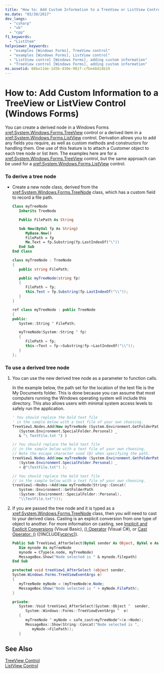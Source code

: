 ```yaml
---
title: "How to: Add Custom Information to a TreeView or ListView Control (Windows Forms)"
ms.date: "03/30/2017"
dev_langs: 
  - "csharp"
  - "vb"
  - "cpp"
f1_keywords: 
  - "ListItem"
helpviewer_keywords: 
  - "examples [Windows Forms], TreeView control"
  - "examples [Windows Forms], ListView control"
  - "ListView control [Windows Forms], adding custom information"
  - "TreeView control [Windows Forms], adding custom information"
ms.assetid: 68be11de-1d5b-430e-901f-cfbe48d14b19
---
```

# How to: Add Custom Information to a TreeView or ListView Control (Windows Forms)
You can create a derived node in a Windows Forms <xref:System.Windows.Forms.TreeView> control or a derived item in a <xref:System.Windows.Forms.ListView> control. Derivation allows you to add any fields you require, as well as custom methods and constructors for handling them. One use of this feature is to attach a Customer object to each tree node or list item. The examples here are for a <xref:System.Windows.Forms.TreeView> control, but the same approach can be used for a <xref:System.Windows.Forms.ListView> control.  
  
### To derive a tree node  
  
- Create a new node class, derived from the <xref:System.Windows.Forms.TreeNode> class, which has a custom field to record a file path.  
  
  ```vb  
  Class myTreeNode  
     Inherits TreeNode  
  
     Public FilePath As String  
  
     Sub New(ByVal fp As String)  
        MyBase.New()  
        FilePath = fp  
        Me.Text = fp.Substring(fp.LastIndexOf("\"))  
     End Sub  
  End Class  
  ```  
  
  ```csharp  
  class myTreeNode : TreeNode  
  {  
     public string FilePath;  
  
     public myTreeNode(string fp)  
     {  
        FilePath = fp;  
        this.Text = fp.Substring(fp.LastIndexOf("\\"));  
     }  
  }  
  ```  
  
  ```cpp  
  ref class myTreeNode : public TreeNode  
  {  
  public:  
     System::String ^ FilePath;  
  
     myTreeNode(System::String ^ fp)  
     {  
        FilePath = fp;  
        this->Text = fp->Substring(fp->LastIndexOf("\\"));  
     }  
  };  
  ```  
  
### To use a derived tree node  
  
1. You can use the new derived tree node as a parameter to function calls.  
  
    In the example below, the path set for the location of the text file is the My Documents folder. This is done because you can assume that most computers running the Windows operating system will include this directory. This also allows users with minimal system access levels to safely run the application.  
  
   ```vb  
   ' You should replace the bold text file   
   ' in the sample below with a text file of your own choosing.  
   TreeView1.Nodes.Add(New myTreeNode (System.Environment.GetFolderPath _  
      (System.Environment.SpecialFolder.Personal) _  
      & "\ TextFile.txt ") )  
   ```  
  
   ```csharp  
   // You should replace the bold text file   
   // in the sample below with a text file of your own choosing.  
   // Note the escape character used (@) when specifying the path.  
   treeView1.Nodes.Add(new myTreeNode (System.Environment.GetFolderPath _  
      (System.Environment.SpecialFolder.Personal) _  
      + @"\TextFile.txt") );  
   ```  
  
   ```cpp  
   // You should replace the bold text file   
   // in the sample below with a text file of your own choosing.  
   treeView1->Nodes->Add(new myTreeNode(String::Concat(  
      System::Environment::GetFolderPath  
      (System::Environment::SpecialFolder::Personal),  
      "\\TextFile.txt")));  
   ```  
  
2. If you are passed the tree node and it is typed as a <xref:System.Windows.Forms.TreeNode> class, then you will need to cast to your derived class. Casting is an explicit conversion from one type of object to another. For more information on casting, see [Implicit and Explicit Conversions](~/docs/visual-basic/programming-guide/language-features/data-types/implicit-and-explicit-conversions.md) (Visual Basic), [() Operator](~/docs/csharp/language-reference/operators/invocation-operator.md) (Visual C#), or [Cast Operator: ()](/cpp/cpp/cast-operator-parens) ([!INCLUDE[vcprvc](../../../../includes/vcprvc-md.md)]).  
  
   ```vb  
   Public Sub TreeView1_AfterSelect(ByVal sender As Object, ByVal e As System.Windows.Forms.TreeViewEventArgs) Handles TreeView1.AfterSelect  
      Dim mynode As myTreeNode  
      mynode = CType(e.node, myTreeNode)  
      MessageBox.Show("Node selected is " & mynode.filepath)  
   End Sub  
   ```  
  
   ```csharp  
   protected void treeView1_AfterSelect (object sender,  
   System.Windows.Forms.TreeViewEventArgs e)  
   {  
      myTreeNode myNode = (myTreeNode)e.Node;  
      MessageBox.Show("Node selected is " + myNode.FilePath);  
   }  
   ```  
  
   ```cpp  
   private:  
      System::Void treeView1_AfterSelect(System::Object ^  sender,  
         System::Windows::Forms::TreeViewEventArgs ^  e)  
      {  
         myTreeNode ^ myNode = safe_cast<myTreeNode^>(e->Node);  
         MessageBox::Show(String::Concat("Node selected is ",   
            myNode->FilePath));  
      }  
   ```  
  
## See Also  
 [TreeView Control](../../../../docs/framework/winforms/controls/treeview-control-windows-forms.md)  
 [ListView Control](../../../../docs/framework/winforms/controls/listview-control-windows-forms.md)
